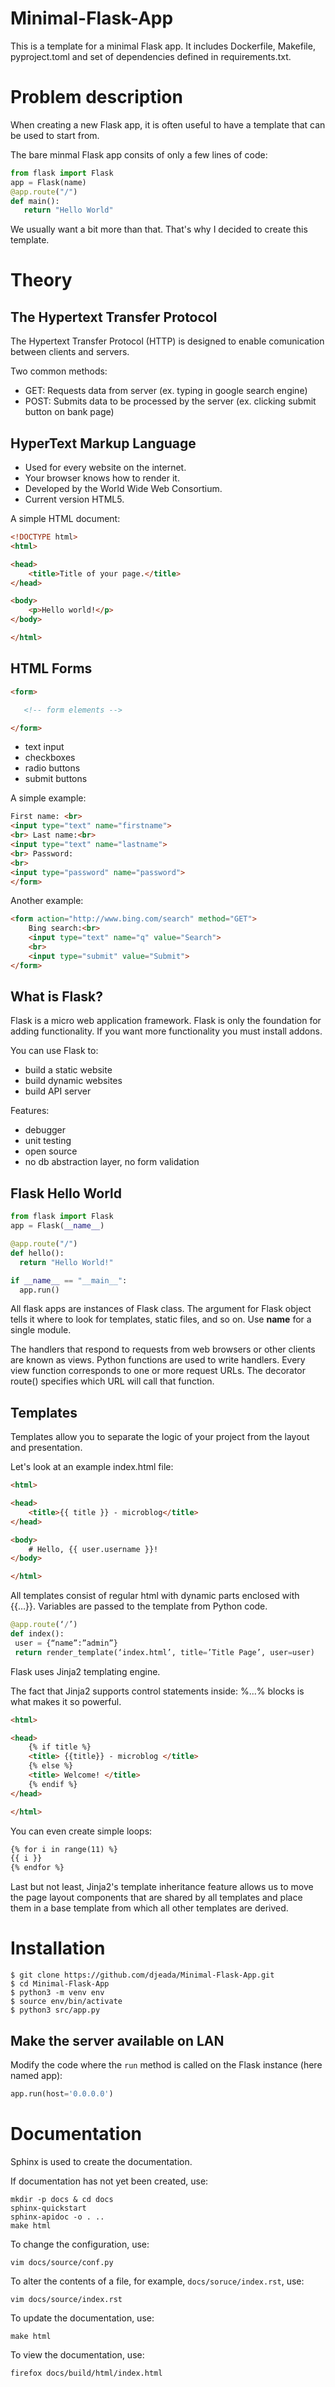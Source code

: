 # Minimal-Flask-App

This is a template for a minimal Flask app. It includes Dockerfile, Makefile, pyproject.toml and set of dependencies defined in requirements.txt.

# Problem description

When creating a new Flask app, it is often useful to have a template that can be used to start from. 

The bare minmal Flask app consits of only a few lines of code:

 ```Python
from flask import Flask
app = Flask(name)
@app.route("/")
def main():
    return "Hello World"
```  

We usually want a bit more than that. That's why I decided to create this template.

# Theory

## The Hypertext Transfer Protocol
The Hypertext Transfer Protocol (HTTP) is designed to enable comunication between clients and servers.

Two common methods:
- GET: Requests data from server (ex. typing in google search engine)
- POST: Submits data to be processed by the server (ex. clicking submit button on bank page)

## HyperText Markup Language 

- Used for every website on the internet.
- Your browser knows how to render it.
- Developed by the World Wide Web Consortium.
- Current version HTML5.

A simple HTML document:

```html
<!DOCTYPE html>
<html>

<head>
    <title>Title of your page.</title>
</head>

<body>
    <p>Hello world!</p>
</body>

</html>
```
 
## HTML Forms 
 
 ```html
<form>

    <!-- form elements -->

</form>
```  
  
  - text input
  - checkboxes
  - radio buttons
  - submit buttons
 
 <form>

A simple example:
  
```html
First name: <br>
<input type="text" name="firstname">
<br> Last name:<br>
<input type="text" name="lastname">
<br> Password:
<br>
<input type="password" name="password">
</form>
```
 
Another example:

```html
<form action="http://www.bing.com/search" method="GET">
    Bing search:<br>
    <input type="text" name="q" value="Search">
    <br>
    <input type="submit" value="Submit">
</form>
```
  
## What is Flask?
Flask is a micro web application framework.
Flask is only the foundation for adding functionality.
If you want more functionality you must install addons. <br>

You can use Flask to:
- build a static website
- build dynamic websites
- build API server

Features:
- debugger
- unit testing
- open source
- no db abstraction layer, no form validation
 
## Flask Hello World

```Python
from flask import Flask
app = Flask(__name__)

@app.route("/")
def hello():
  return "Hello World!"

if __name__ == "__main__":
  app.run()
```
  
 All flask apps are instances of Flask class.
 The argument for Flask object tells it where to look for templates, static files, and so on. Use __name__ for a single module.
 
The handlers that respond to requests from web browsers or other clients are known as views. Python functions are used to write handlers. Every view function corresponds to one or more request URLs. 
The decorator route() specifies which URL will call that function.
 
## Templates

Templates allow you to separate the logic of your project from the layout and presentation.

Let's look at an example index.html file:

```html
<html>

<head>
    <title>{{ title }} - microblog</title>
</head>

<body>
    # Hello, {{ user.username }}!
</body>

</html>
```

All templates consist of regular html with dynamic parts enclosed with {{…}}.
Variables are passed to the template from Python code.

 ```Python
@app.route(‘/’)
def index(): 
  user = {“name”:”admin”} 
  return render_template(‘index.html’, title=’Title Page’, user=user)
```

Flask uses Jinja2 templating engine.

The fact that Jinja2 supports control statements inside: %...% blocks is what makes it so powerful.

```html
<html>

<head>
    {% if title %}
    <title> {{title}} - microblog </title>
    {% else %}
    <title> Welcome! </title>
    {% endif %}
</head>

</html>
```

You can even create simple loops:

 ```html
{% for i in range(11) %}
 {{ i }}
{% endfor %}
```

Last but not least, Jinja2's template inheritance feature allows us to move the page layout components that are shared by all templates and place them in a base template from which all other templates are derived.

# Installation
 
    $ git clone https://github.com/djeada/Minimal-Flask-App.git
    $ cd Minimal-Flask-App
    $ python3 -m venv env
    $ source env/bin/activate
    $ python3 src/app.py

 ## Make the server available on LAN 
 
Modify the code where the <code>run</code> method is called on the Flask instance (here named app): 

 ```Python
 app.run(host='0.0.0.0')
 ```

# Documentation

Sphinx is used to create the documentation.

If documentation has not yet been created, use:

    mkdir -p docs & cd docs
    sphinx-quickstart
    sphinx-apidoc -o . ..
    make html
    
To change the configuration, use:

    vim docs/source/conf.py

To alter the contents of a file, for example, <code>docs/soruce/index.rst</code>, use:

    vim docs/source/index.rst

To update the documentation, use:

    make html

To view the documentation, use:

    firefox docs/build/html/index.html 
